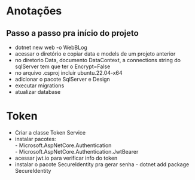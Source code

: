 # Anotações

## Passo a passo pra início do projeto

- dotnet new web -o WebBLog
- acessar o diretório e copiar data e models de um projeto anterior
- no diretorio Data, documento DataContext, a connections string do sqlServer tem que ter o Encrypt=False
- no arquivo .csproj incluir <RuntimeIdentifier>ubuntu.22.04-x64</RuntimeIdentifier>
- adicionar o pacote SqlServer e Design
- executar migrations
- atualizar database

# Token
 - Criar a classe Token Service
 - instalar pacotes:<br>
        - Microsoft.AspNetCore.Authentication<br>
        - Microsoft.AspNetCore.Authentication.JwtBearer<br>
 - acessar jwt.io para verificar info do token
 - instalar o pacote SecureIdentity pra gerar senha
        - dotnet add package SecureIdentity